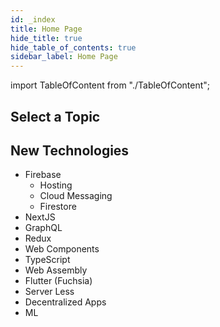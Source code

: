 ```yaml
---
id: _index
title: Home Page
hide_title: true
hide_table_of_contents: true
sidebar_label: Home Page
---
```


import TableOfContent from "./TableOfContent";

## Select a Topic

<TableOfContent></TableOfContent>

## New Technologies

- Firebase
  - Hosting
  - Cloud Messaging
  - Firestore
- NextJS
- GraphQL
- Redux
- Web Components
- TypeScript
- Web Assembly
- Flutter (Fuchsia)
- Server Less
- Decentralized Apps
- ML

